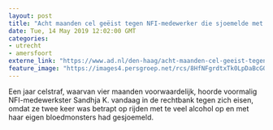 ```yaml
---
layout: post
title: "Acht maanden cel geëist tegen NFI-medewerker die sjoemelde met eigen bloed"
date: Tue, 14 May 2019 12:02:00 GMT
categories: 
- utrecht 
- amersfoort 
externe_link: "https://www.ad.nl/den-haag/acht-maanden-cel-geeist-tegen-nfi-medewerker-die-sjoemelde-met-eigen-bloed~a7548681/"
feature_image: "https://images4.persgroep.net/rcs/8HfNFgrdtxTk0LpDaBcGOsB0_z8/diocontent/108256799/_fitwidth/400/?appId=21791a8992982cd8da851550a453bd7f&quality=0.7"
---
```


Een jaar celstraf, waarvan vier maanden voorwaardelijk, hoorde voormalig NFI-medewerkster Sandhja K. vandaag in de rechtbank tegen zich eisen, omdat ze twee keer was betrapt op rijden met te veel alcohol op en met haar eigen bloedmonsters had gesjoemeld.
